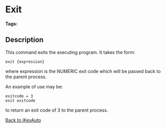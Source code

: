 # Exit

<PageHeader />

**Tags:**
<badge text='program profiling' vertical='middle' />

## Description

This command exits the executing program. It takes the form:

```
exit {expression}
```

where expression is the NUMERIC exit code which will be passed back to the parent process.

An example of use may be:

```
exitcode = 3
exit exitcode
```

to return an exit code of 3 to the parent process.

[Back to jKeyAuto](./../README.md)

<PageFooter />
